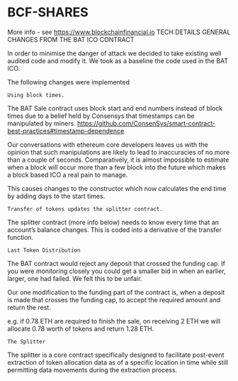 # BCF-SHARES
More info - see https://www.blockchainfinancial.io
TECH DETAILS GENERAL CHANGES FROM THE BAT ICO CONTRACT

In order to minimise the danger of attack we decided to take existing well audited code and modify it. We took as a baseline the code used in the BAT ICO.

The following changes were implemented

    Using block times.

The BAT Sale contract uses block start and end numbers instead of block times due to a belief held by Consensys that timestamps can be manipulated by miners. https://github.com/ConsenSys/smart-contract-best-practices#timestamp-dependence

Our conversations with ethereum core developers leaves us with the opinion that such manipulations are likely to lead to inaccuracies of no more than a couple of seconds. Comparatively, it is almost impossible to estimate when a block will occur more than a few block into the future which makes a block based ICO a real pain to manage.

This causes changes to the constructor which now calculates the end time by adding days to the start times.

    Transfer of tokens updates the splitter contract.

The splitter contract (more info below) needs to know every time that an account’s balance changes. This is coded into a derivative of the transfer function.

    Last Token Distribution

The BAT contract would reject any deposit that crossed the funding cap. If you were monitoring closely you could get a smaller bid in when an earlier, larger, one had failed. We felt this to be unfair.

Our one modification to the funding part of the contract is, when a deposit is made that crosses the funding cap, to accept the required amount and return the rest.

e.g. if 0.78 ETH are required to finish the sale, on receiving 2 ETH we will allocate 0.78 worth of tokens and return 1.28 ETH.

    The Splitter

The splitter is a core contract specifically designed to facilitate post-event extraction of token allocation data as of a specific location in time while still permitting data movements during the extraction process.
